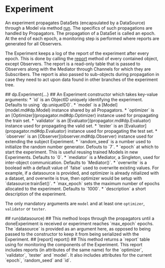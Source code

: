 # Experiment #
An experiment propagates DataSets (encapsulated by a DataSource) 
through a Model via method [run](#dp.Experiment.run). The specifics 
of such propagations are handled by Propagators. The propagation of 
a DataSet is called an epoch. At the end of each epoch, a monitoring
step is performed where reports are generated for all Observers.

The Experiment keeps a log of the report of the experiment after 
every epoch. This is done by calling the [report](#dp.Experiment.report) method of 
every contained object, except Observers. The report is a read-only 
table that is passed to Observers along with the Mediator through 
Channels for which they are Subscribers. The report is also passed 
to sub-objects during propagation in case they need to act upon 
data found in other branches of the experiment tree.

<a name="dp.Experiment.__init"/>
## dp.Experiment{...} ##
An Experiment constructor which takes key-value arguments:
 * `id` is an ObjectID uniquely identifying the experiment. Defaults to using `dp.uniqueID()`.
 * `model` is a [Model](model.md#dp.Model) instance shared by all Propagators.
 * `optimizer` is an [Optimizer](propagator.md#dp.Optimizer) instance used for propagating the train set.
 * `validator` is an [Evaluator](propagator.md#dp.Evaluator) instance used for propagating the valid set. 
 * `tester` is an [Evaluator](propagator.md#dp.Evaluator) instance used for propagating the test set. 
 * `observer` is an [Observer](observer.md#dp.Observer) instance used for extending the subject Experiment. 
 * `random_seed` is a number used to initialize the random number generator. Defouts to `7`.
 * `epoch` at which to start the experiment. This is useful reusing trained Models in new Experiments. Defaults to `0`.
 * `mediator` is a Mediator, a Singleton, used for inter-object communication. Defaults to `Mediator()`.
 * `overwrite` is a boolead with a default value of `false` used to overwrite existing values. For example, if a datasource is provided, and optimizer is already nitialized with a dataset, and overwrite is true, then optimizer would be setup with `datasource:trainSet()`.
 * `max_epoch` sets the maximum number of epochs allocated to the experiment. Defaults to `1000`.
 * `description` a short description of the experiment.

The only mandatory arguments are `model` and at least one `optimizer`, `validator` or `tester`.

<a name="dp.Experiment.run"/>
## run(datasource) ##
This method loops through the propagators until a doneExperiment is 
received or experiment reaches `max_epoch` epochs. The `datasource` 
is provided as an argument here, as opposed to being passed to the 
constructor to keep it from being serialized with the Experiment. 

<a name="dp.Experiment.report"/>
## [report] report() ##
This method returns a `report` table using for monitoring the components
of the Experiment. This report includes reports 
(in attributes of the same name) for the `optimizer`, 
`validator`, `tester` and `model`. It also includes attributes for 
the current `epoch`, `random_seed` and `id`.
